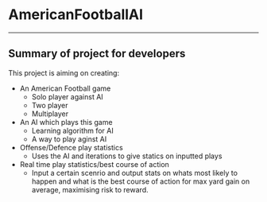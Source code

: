 # AmericanFootballAI

---

## Summary of project for developers

This project is aiming on creating:
* An American Football game
   * Solo player against AI
   * Two player
   * Multiplayer
* An AI which plays this game
   * Learning algorithm for AI
   * A way to play aginst AI
* Offense/Defence play statistics
   * Uses the AI and iterations to give statics on inputted plays
* Real time play statistics/best course of action
   * Input a certain scenrio and output stats on whats most likely to happen and what is the best course of action for max yard gain on average, maximising risk to reward.
  
